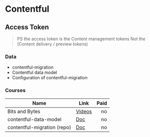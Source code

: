 # Contentful

## Access Token

> PS the access token is the Content management tokens Not the (Content delivery / preview tokens)

### Data

- contentful-migration
- Contentful data model
- Configuration of contentful-migration

### Courses

| Name                        | Link                                                                                      | Paid |
| --------------------------- | ----------------------------------------------------------------------------------------- | ---: |
| Bits and Bytes              | [Videos](https://www.contentful.com/developers/videos/bits-and-bytes/#what-is-contentful) |   no |
| contentful-data-model       | [Doc](https://www.contentful.com/developers/docs/concepts/data-model/)                    |   no |
| contentful-migration (repo) | [Doc](https://github.com/contentful/contentful-migration)                                 |   no |
